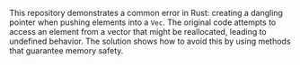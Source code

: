 This repository demonstrates a common error in Rust: creating a dangling pointer when pushing elements into a `Vec`. The original code attempts to access an element from a vector that might be reallocated, leading to undefined behavior. The solution shows how to avoid this by using methods that guarantee memory safety.